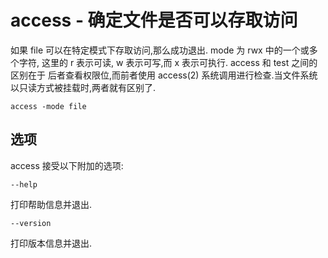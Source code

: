 # access - 确定文件是否可以存取访问

如果 file 可以在特定模式下存取访问,那么成功退出. mode 为 rwx 中的一个或多个字符, 这里的 r 表示可读, w 表示可写,而 x 表示可执行.
access 和 test 之间的区别在于 后者查看权限位,而前者使用 access(2) 系统调用进行检查.当文件系统以只读方式被挂载时,两者就有区别了.

```
access -mode file
```

## 选项

access 接受以下附加的选项:

`--help`

打印帮助信息并退出.

`--version`

打印版本信息并退出.
